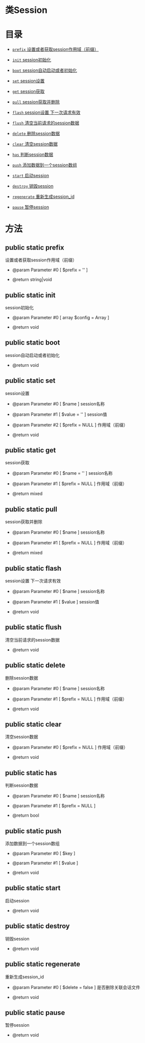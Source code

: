 # 类Session

# 目录


* [`prefix` 设置或者获取session作用域（前缀）](#prefix)

* [`init` session初始化](#init)

* [`boot` session自动启动或者初始化](#boot)

* [`set` session设置](#set)

* [`get` session获取](#get)

* [`pull` session获取并删除](#pull)

* [`flash` session设置 下一次请求有效](#flash)

* [`flush` 清空当前请求的session数据](#flush)

* [`delete` 删除session数据](#delete)

* [`clear` 清空session数据](#clear)

* [`has` 判断session数据](#has)

* [`push` 添加数据到一个session数组](#push)

* [`start` 启动session](#start)

* [`destroy` 销毁session](#destroy)

* [`regenerate` 重新生成session_id](#regenerate)

* [`pause` 暂停session](#pause)

# 方法

## <span id = "prefix"> public static prefix</span>
设置或者获取session作用域（前缀）

* @param Parameter #0 [ <optional> $prefix = '' ] 

* @return string|void 



## <span id = "init"> public static init</span>
session初始化

* @param Parameter #0 [ <optional> array $config = Array ] 

* @return void 



## <span id = "boot"> public static boot</span>
session自动启动或者初始化


* @return void 



## <span id = "set"> public static set</span>
session设置

* @param Parameter #0 [ <required> $name ] session名称
* @param Parameter #1 [ <optional> $value = '' ] session值
* @param Parameter #2 [ <optional> $prefix = NULL ] 作用域（前缀）

* @return void 



## <span id = "get"> public static get</span>
session获取

* @param Parameter #0 [ <optional> $name = '' ] session名称
* @param Parameter #1 [ <optional> $prefix = NULL ] 作用域（前缀）

* @return mixed 



## <span id = "pull"> public static pull</span>
session获取并删除

* @param Parameter #0 [ <required> $name ] session名称
* @param Parameter #1 [ <optional> $prefix = NULL ] 作用域（前缀）

* @return mixed 



## <span id = "flash"> public static flash</span>
session设置 下一次请求有效

* @param Parameter #0 [ <required> $name ] session名称
* @param Parameter #1 [ <required> $value ] session值

* @return void 



## <span id = "flush"> public static flush</span>
清空当前请求的session数据


* @return void 



## <span id = "delete"> public static delete</span>
删除session数据

* @param Parameter #0 [ <required> $name ] session名称
* @param Parameter #1 [ <optional> $prefix = NULL ] 作用域（前缀）

* @return void 



## <span id = "clear"> public static clear</span>
清空session数据

* @param Parameter #0 [ <optional> $prefix = NULL ] 作用域（前缀）

* @return void 



## <span id = "has"> public static has</span>
判断session数据

* @param Parameter #0 [ <required> $name ] session名称
* @param Parameter #1 [ <optional> $prefix = NULL ] 

* @return bool 



## <span id = "push"> public static push</span>
添加数据到一个session数组

* @param Parameter #0 [ <required> $key ] 
* @param Parameter #1 [ <required> $value ] 

* @return void 



## <span id = "start"> public static start</span>
启动session


* @return void 



## <span id = "destroy"> public static destroy</span>
销毁session


* @return void 



## <span id = "regenerate"> public static regenerate</span>
重新生成session_id

* @param Parameter #0 [ <optional> $delete = false ] 是否删除关联会话文件

* @return void 



## <span id = "pause"> public static pause</span>
暂停session


* @return void 



